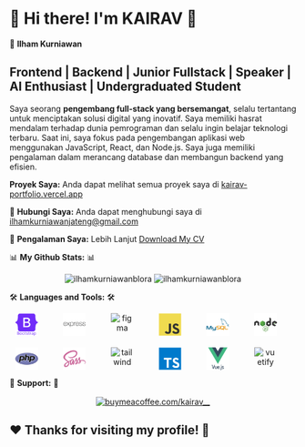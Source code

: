 # 👋 Hi there! I'm KAIRAV 👋
🚀 **Ilham Kurniawan**
## Frontend | Backend | Junior Fullstack | Speaker | AI Enthusiast | Undergraduated Student 

Saya seorang **pengembang full-stack yang bersemangat**, selalu tertantang untuk menciptakan solusi digital yang inovatif. Saya memiliki hasrat mendalam terhadap dunia pemrograman dan selalu ingin belajar teknologi terbaru. Saat ini, saya fokus pada pengembangan aplikasi web menggunakan JavaScript, React, dan Node.js. Saya juga memiliki pengalaman dalam merancang database dan membangun backend yang efisien.

**Proyek Saya:** Anda dapat melihat semua proyek saya di [kairav-portfolio.vercel.app](https://kairav-portfolio.vercel.app)

📧 **Hubungi Saya:** Anda dapat menghubungi saya di [ilhamkurniawanjateng@gmail.com](mailto:ilhamkurniawanjateng@gmail.com)

📄 **Pengalaman Saya:** Lebih Lanjut [Download My CV](https://drive.google.com/file/d/1573DzRVKJjYU38SiV46fQuuhlCancZB9/view?usp=drive_link)


📊 **My Github Stats:** 📊 
<p align="center">
  <img align="center" src="https://github-readme-stats.vercel.app/api/top-langs?username=ilhamkurniawanblora&show_icons=true&locale=en&layout=compact" alt="ilhamkurniawanblora" />
  <img align="center" src="https://github-readme-streak-stats.herokuapp.com/?user=ilhamkurniawanblora&" alt="ilhamkurniawanblora" />
</p>

🛠️ **Languages and Tools:** 🛠️
<div align="center" style="display: flex; justify-content: center; flex-wrap: wrap; gap: 20px;">
 <img src="https://raw.githubusercontent.com/devicons/devicon/master/icons/bootstrap/bootstrap-plain-wordmark.svg" alt="bootstrap" width="40" height="40"/>  
 <img src="https://raw.githubusercontent.com/devicons/devicon/master/icons/express/express-original-wordmark.svg" alt="express" width="40" height="40"/>  
 <img src="https://www.vectorlogo.zone/logos/figma/figma-icon.svg" alt="figma" width="40" height="40"/>  
 <img src="https://raw.githubusercontent.com/devicons/devicon/master/icons/javascript/javascript-original.svg" alt="javascript" width="40" height="40"/>  
 <img src="https://raw.githubusercontent.com/devicons/devicon/master/icons/mysql/mysql-original-wordmark.svg" alt="mysql" width="40" height="40"/>  
 <img src="https://raw.githubusercontent.com/devicons/devicon/master/icons/nodejs/nodejs-original-wordmark.svg" alt="nodejs" width="40" height="40"/>  
 <img src="https://raw.githubusercontent.com/devicons/devicon/master/icons/php/php-original.svg" alt="php" width="40" height="40"/>  
 <img src="https://raw.githubusercontent.com/devicons/devicon/master/icons/sass/sass-original.svg" alt="sass" width="40" height="40"/>  
 <img src="https://www.vectorlogo.zone/logos/tailwindcss/tailwindcss-icon.svg" alt="tailwind" width="40" height="40"/>  
 <img src="https://raw.githubusercontent.com/devicons/devicon/master/icons/typescript/typescript-original.svg" alt="typescript" width="40" height="40"/>  
 <img src="https://raw.githubusercontent.com/devicons/devicon/master/icons/vuejs/vuejs-original-wordmark.svg" alt="vuejs" width="40" height="40"/>  
 <img src="https://bestofjs.org/logos/vuetify.svg" alt="vuetify" width="40" height="40"/>  
</div>



🙏 **Support:** 🙏
<p align="center"><a href="https://www.buymeacoffee.com/buymeacoffee.com/kairav__"> <img align="center" src="https://cdn.buymeacoffee.com/buttons/v2/default-yellow.png" height="50" width="210" alt="buymeacoffee.com/kairav__" /></a></p>

## ❤️ Thanks for visiting my profile! 🚀
